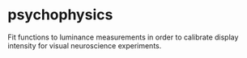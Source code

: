 # psychophysics
Fit functions to luminance measurements in order to calibrate display intensity for visual neuroscience experiments.
